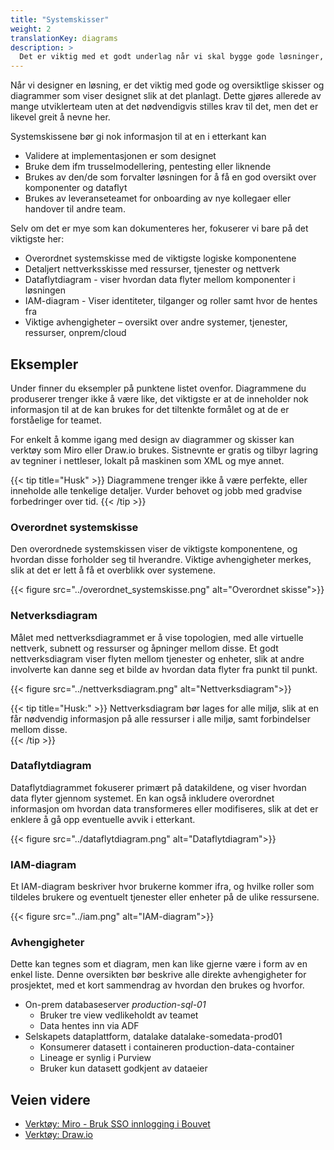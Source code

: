 ```yaml
---
title: "Systemskisser"
weight: 2
translationKey: diagrams
description: >
  Det er viktig med et godt underlag når vi skal bygge gode løsninger, og skisser og diagrammer som viser oppbygningen av infrastruktur, dataflyt, nettverk og tilgangsstyring er viktige elementer. Uten denne informasjonen er det vanskelig å validere om sluttresultatet matcher intensjonen.
---
```


Når vi designer en løsning, er det viktig med gode og oversiktlige skisser og diagrammer som viser designet slik at det planlagt. Dette gjøres allerede av mange utviklerteam uten at det nødvendigvis stilles krav til det, men det er likevel greit å nevne her. 

Systemskissene bør gi nok informasjon til at en i etterkant kan 
* Validere at implementasjonen er som designet
* Bruke dem ifm trusselmodellering, pentesting eller liknende
* Brukes av den/de som forvalter løsningen for å få en god oversikt over komponenter og dataflyt
* Brukes av leveranseteamet for onboarding av nye kollegaer eller handover til andre team. 

Selv om det er mye som kan dokumenteres her, fokuserer vi bare på det viktigste her: 
* Overordnet systemskisse med de viktigste logiske komponentene
* Detaljert nettverksskisse med ressurser, tjenester og nettverk
* Dataflytdiagram - viser hvordan data flyter mellom komponenter i løsningen
* IAM-diagram - Viser identiteter, tilganger og roller samt hvor de hentes fra
* Viktige avhengigheter – oversikt over andre systemer, tjenester, ressurser, onprem/cloud

## Eksempler
Under finner du eksempler på punktene listet ovenfor. Diagrammene du produserer trenger ikke å være like, det viktigste er at de inneholder nok informasjon til at de kan brukes for det tiltenkte formålet og at de er forståelige for teamet. 

For enkelt å komme igang med design av diagrammer og skisser kan verktøy som Miro eller Draw.io brukes. Sistnevnte er gratis og tilbyr lagring av tegniner i nettleser, lokalt på maskinen som XML og mye annet. 

{{< tip title="Husk" >}}
Diagrammene trenger ikke å være perfekte, eller inneholde alle tenkelige detaljer. Vurder behovet og jobb med gradvise forbedringer over tid. 
{{< /tip >}}

### Overordnet systemskisse
Den overordnede systemskissen viser de viktigste komponentene, og hvordan disse forholder seg til hverandre. Viktige avhengigheter merkes, slik at det er lett å få et overblikk over systemene.

{{< figure src="../overordnet_systemskisse.png" alt="Overordnet skisse">}}

### Netverksdiagram
Målet med nettverksdiagrammet er å vise topologien, med alle virtuelle nettverk, subnett og ressurser og åpninger mellom disse. Et godt nettverksdiagram viser flyten mellom tjenester og enheter, slik at andre involverte kan danne seg et bilde av hvordan data flyter fra punkt til punkt. 

{{< figure src="../nettverksdiagram.png" alt="Nettverksdiagram">}}

{{< tip title="Husk:" >}}
Nettverksdiagram bør lages for alle miljø, slik at en får nødvendig informasjon på alle ressurser i alle miljø, samt forbindelser mellom disse.  
{{< /tip >}}

### Dataflytdiagram
Dataflytdiagrammet fokuserer primært på datakildene, og viser hvordan data flyter gjennom systemet. En kan også inkludere overordnet informasjon om hvordan data transformeres eller modifiseres, slik at det er enklere å gå opp eventuelle avvik i etterkant. 

{{< figure src="../dataflytdiagram.png" alt="Dataflytdiagram">}}

### IAM-diagram
Et IAM-diagram beskriver hvor brukerne kommer ifra, og hvilke roller som tildeles brukere og eventuelt tjenester eller enheter på de ulike ressursene. 

{{< figure src="../iam.png" alt="IAM-diagram">}}


### Avhengigheter
Dette kan tegnes som et diagram, men kan like gjerne være i form av en enkel liste. Denne oversikten bør beskrive alle direkte avhengigheter for prosjektet, med et kort sammendrag av hvordan den brukes og hvorfor. 

* On-prem databaseserver _production-sql-01_
    * Bruker tre view vedlikeholdt av teamet
    * Data hentes inn via ADF
* Selskapets dataplattform, datalake datalake-somedata-prod01
    * Konsumerer datasett i containeren production-data-container
    * Lineage er synlig i Purview
    * Bruker kun datasett godkjent av dataeier

## Veien videre
* [Verktøy: Miro - Bruk SSO innlogging i Bouvet](https://miro.com/)
* [Verktøy: Draw.io](https://draw.io/)
